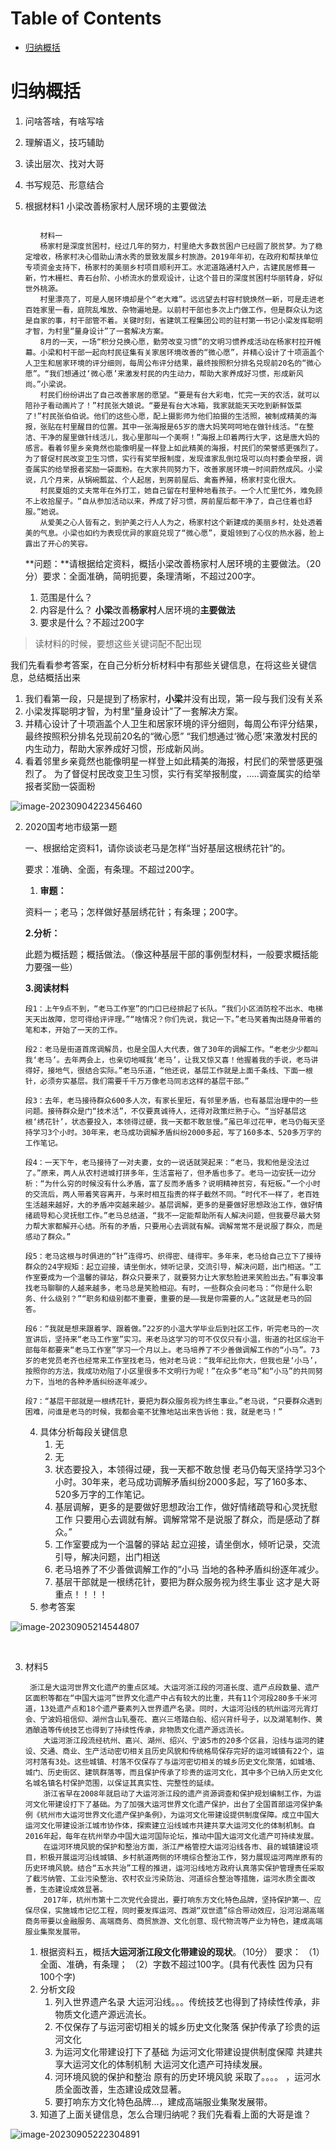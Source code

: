 # Table of Contents

* [归纳概括](#归纳概括)




# 归纳概括

1. 问啥答啥，有啥写啥
2. 理解语义，技巧辅助
3. 读出层次、找对大哥
4. 书写规范、形意结合



1. 根据材料1 小梁改善杨家村人居环境的主要做法

   ```
   
   　　材料一
   　　杨家村是深度贫困村，经过几年的努力，村里绝大多数贫困户已经圆了脱贫梦。为了稳定增收，杨家村决心借助山清水秀的景致发展乡村旅游。2019年年初，在政府和帮扶单位专项资金支持下，杨家村的美丽乡村项目顺利开工。水泥道路通村入户，古建民居修葺一新，竹木栅栏、青石台阶、小桥流水的景观设计，让这个昔日的深度贫困村华丽转身，好似世外桃源。
   　　村里漂亮了，可是人居环境却是个“老大难”。远远望去村容村貌焕然一新，可是走进老百姓家里一看，庭院乱堆放、杂物遍地是。以前村干部也多次上门做工作，但是群众认为这是自家的事，村干部管不着。关键时刻，省建筑工程集团公司的驻村第一书记小梁发挥聪明才智，为村里“量身设计”了一套解决方案。
   　　8月的一天，一场“积分兑换心愿，勤劳改变习惯”的文明习惯养成活动在杨家村拉开帷幕。小梁和村干部一起向村民征集有关家居环境改善的“微心愿”，并精心设计了十项涵盖个人卫生和居家环境的评分细则，每周公布评分结果，最终按照积分排名兑现前20名的“微心愿”。“我们想通过‘微心愿’来激发村民的内生动力，帮助大家养成好习惯，形成新风尚。”小梁说。
   　　村民们纷纷讲出了自己改善家居的愿望。“要是有台大彩电，忙完一天的农活，就可以陪孙子看动画片了！”村民张大娘说。“要是有台大冰箱，我家就能天天吃到新鲜饭菜了!”村民张伯伯说。他们的这些心愿，配上摄影师为他们拍摄的生活照，被制成精美的海报，张贴在村里醒目的位置。其中一张海报是65岁的唐大妈笑呵呵地在做针线活。“在整洁、干净的屋里做针线活儿，我心里那叫一个美啊！”海报上印着两行大字，这是唐大妈的感言。看着邻里乡亲竟然也能像明星一样登上如此精美的海报，村民们的荣誉感更强烈了。为了督促村民改变卫生习惯，实行有奖举报制度，发现谁家乱倒垃圾可以向村委会举报，调查属实的给举报者奖励一袋面粉。在大家共同努力下，改善家居环境一时间蔚然成风。小梁说，几个月来，从锅碗瓢盆、个人起居，到房前屋后、禽畜养殖，杨家村变化很大。
   　　村民夏姐的丈夫常年在外打工，她自己留在村里种地看孩子。一个人忙里忙外，难免顾不上收拾屋子。“自从参加活动以来，养成了好习惯，房前屋后都干净了，自己住着也舒服。”她说。
   　　从爱美之心人皆有之，到护美之行人人为之，杨家村这个新建成的美丽乡村，处处透着美的气息。小梁也如约为表现优异的家庭兑现了“微心愿”，夏姐领到了心仪的热水器，脸上露出了开心的笑容。
   ```

   **问题：**请根据给定资料，概括小梁改善杨家村人居环境的主要做法。（20分）要求：全面准确，简明扼要，条理清晰，不超过200字。

   1. 范围是什么？
   2. 内容是什么？ **小梁**改善**杨家村**人居环境的**主要做法**  
   3. 要求是什么？不超过200字

> 读材料的时候，要想这些关键词配不配出现



我们先看看参考答案，在自己分析分析材料中有那些关键信息，在将这些关键信息，总结概括出来

1. 我们看第一段，只是提到了杨家村，**小梁**并没有出现，第一段与我们没有关系
2. 小梁发挥聪明才智，为村里“量身设计”了一套解决方案。
3. 并精心设计了十项涵盖个人卫生和居家环境的评分细则，每周公布评分结果，最终按照积分排名兑现前20名的“微心愿”  “我们想通过‘微心愿’来激发村民的内生动力，帮助大家养成好习惯，形成新风尚。
4. 看着邻里乡亲竟然也能像明星一样登上如此精美的海报，村民们的荣誉感更强烈了。 为了督促村民改变卫生习惯，实行有奖举报制度，.....调查属实的给举报者奖励一袋面粉





![image-20230904223456460](.images/image-20230904223456460.png)



2. 2020国考地市级第一题

   一、根据给定资料1，请你谈谈老马是怎样“当好基层这根绣花针”的。

   要求：准确、全面，有条理。不超过200字。

   1. **审题：**

   资料一；老马；怎样做好基层绣花针；有条理；200字。

   **2.分析：**

   此题为概括题；概括做法。（像这种基层干部的事例型材料，一般要求概括能力要强一些）

   **3.阅读材料**

   ```
   段1：上午9点不到，“老马工作室”的门口已经排起了长队。“我们小区消防栓不出水、电梯天天出故障，您可得给评评理。”“啥情况？你们先说，我记一下。”老马笑着掏出随身带着的笔和本，开始了一天的工作。
   
   段2：老马是街道首席调解员，也是全国人大代表，做了30年的调解工作。“老老少少都叫我‘老马’。去年两会上，也亲切地喊我‘老马’，让我又惊又喜！他握着我的手说，老马讲得好，接地气，很结合实际。”老马乐道，“他还说，基层工作就是上面千条线、下面一根针，必须夯实基层。我们需要千千万万像老马同志这样的基层干部。”
   
   段3：去年，老马接待群众600多人次，有家长里短，有邻里矛盾，也有基层治理中的一些问题。接待群众是门“技术活”，不仅要真诚待人，还得对政策烂熟于心。“当好基层这根‘绣花针’，状态要投入，本领得过硬，我一天都不敢怠慢。”虽已年过花甲，老马仍每天坚持学习3个小时。30年来，老马成功调解矛盾纠纷2000多起，写了160多本、520多万字的工作笔记。
   
   段4：一天下午，老马接待了一对夫妻，女的一说话就哭起来：“老马，我和他是没法过了。”原来，两人从农村进城打拼多年，生活富裕了，但矛盾也多了。老马一边安抚一边分析：“为什么穷的时候没有什么矛盾，富了反而矛盾多？说明精神贫穷，有短板。”一个小时的交流后，两人带着笑容离开，与来时相互指责的样子截然不同。“时代不一样了，老百姓生活越来越好，大的矛盾冲突越来越少。基层调解，更多的是要做好思想政治工作，做好情绪疏导和心灵抚慰工作。”老马总结道，“我不一定能帮助所有人解决问题，但我要尽最大努力帮大家都解开心结。所有的矛盾，只要用心去调就有解。调解常常不是说服了群众，而是感动了群众。”
   
   段5：老马这根与时俱进的“针”连得巧、织得密、缝得牢。多年来，老马给自己立下了接待群众的24字规矩：起立迎接，请坐倒水，倾听记录，交流引导，解决问题，出门相送。“工作室要成为一个温馨的驿站，群众只要来了，就要努力让大家愁脸进来笑脸出去。”有事没事找老马聊聊的人越来越多，老马总是笑脸相迎。有时，一些群众会问老马：“你是什么职务、什么级别？”“职务和级别都不重要，重要的是——我是你需要的人。”这就是老马的回答。
   
   段6：“我就是想来跟着学、跟着做。”22岁的小温大学毕业后到社区工作，听完老马的一次宣讲后，坚持来“老马工作室”实习。来老马这学习的可不仅仅只有小温，街道的社区综治干部每年都要来“老马工作室”学习一个月以上。老马培养了不少善做调解工作的“小马”。73岁的老党员老齐也经常来工作室找老马，他对老马说：“我年纪比你大，但我也是‘小马’，按照你的方法，我成功劝阻了小区里很多不文明行为呢！”在众多“老马”和“小马”的共同努力下，当地的各种矛盾纠纷逐年减少。
   
   段7：“基层干部就是一根绣花针，要把为群众服务视为终生事业。”老马说，“只要群众遇到困难，问谁是老马的时候，我都会毫不犹豫地站出来告诉他：我，就是老马！”
   ```

   4. 具体分析每段关键信息
      1. 无
      2. 无
      3. 状态要投入，本领得过硬，我一天都不敢怠慢 老马仍每天坚持学习3个小时。30年来，老马成功调解矛盾纠纷2000多起，写了160多本、520多万字的工作笔记。
      4. 基层调解，更多的是要做好思想政治工作，做好情绪疏导和心灵抚慰工作 只要用心去调就有解。调解常常不是说服了群众，而是感动了群众。”
      5. 工作室要成为一个温馨的驿站  起立迎接，请坐倒水，倾听记录，交流引导，解决问题，出门相送
      6. 老马培养了不少善做调解工作的“小马  当地的各种矛盾纠纷逐年减少。
      7. 基层干部就是一根绣花针，要把为群众服务视为终生事业  这才是大哥 重点！！！！
   5. 参考答案

![image-20230905214544807](.images/image-20230905214544807.png)

​	

3. 材料5

   ```
    浙江是大运河世界文化遗产的重点区域。大运河浙江段的河道长度、遗产点段数量、遗产区面积等都在“中国大运河”世界文化遗产中占有较大的比重，共有11个河段280多千米河道，13处遗产点和18个遗产要素列入世界遗产名录。同时，大运河沿线的杭州运河元宵灯会、宁波妈祖信仰、湖州含山轧蚕花、嘉兴三塔踏白船、绍兴背纤号子，以及湖笔制作、黄酒酿造等传统技艺也得到了持续性传承，非物质文化遗产源远流长。
       大运河浙江段流经杭州、嘉兴、湖州、绍兴、宁波5市的20多个区县，沿线与运河的建设、交通、商业、生产活动密切相关且历史风貌和传统格局保存完好的运河城镇有22个，运河村落有3处。这些城镇、村落不仅保存了与运河密切相关的城乡历史文化聚落，如城墙、城门、历史街区、建筑群落等，而且保护传承了珍贵的运河文化，其中多个已纳入历史文化名城名镇名村保护范围，以保证其真实性、完整性的延续。
       浙江省早在2008年就启动了大运河浙江段的遗产资源调查和保护规划编制工作，为运河文化带建设打下了基础。为了加强大运河世界文化遗产保护，出台了全国首部运河保护条例《杭州市大运河世界文化遗产保护条例》，为运河文化带建设提供制度保障。成立中国大运河文化带建设浙江城市协作体，探索建立沿线城市共建共享大运河文化的体制机制。自2016年起，每年在杭州举办中国大运河国际论坛，推动中国大运河文化遗产可持续发展。
       在运河环境风貌的保护和整治方面，浙江严格管控大运河沿线各市、县的城镇建设项目，积极开展运河沿线城镇、乡村航道两侧的环境综合整治工作，努力展现运河两岸原有的历史环境风貌。结合“五水共治”工程的推进，运河沿线地方政府认真落实保护管理责任采取了截污纳管、工业污染整治、农村农业污染防治、河道综合整治等措施，运河水质全面改善，生态建设成效显著。
       2017年，杭州市第十二次党代会提出，要打响东方文化特色品牌，坚持保护第一、应保尽保，实施城市记忆工程，同时要发挥运河、西湖“双世遗”综合带动效应，沿河沿湖高端商务带要以金融服务、高端商务、商贸旅游、文化创意、现代物流等产业为特色，建成高端服业集聚发展带。
   ```

   

   1. 根据资料五，概括**大运河浙江段文化带建设的现状**。（10分）
          要求：
          （1）全面、准确，有条理；
          （2）字数不超过100字。(具有代表性 因为只有100个字)
   2. 分析文段
      1.    列入世界遗产名录 大运河沿线。。。传统技艺也得到了持续性传承，非物质文化遗产源远流长。
      2. 不仅保存了与运河密切相关的城乡历史文化聚落   保护传承了珍贵的运河文化
      3. 为运河文化带建设打下了基础  为运河文化带建设提供制度保障  共建共享大运河文化的体制机制 大运河文化遗产可持续发展。
      4. 河环境风貌的保护和整治   原有的历史环境风貌  采取了。。。。 ，运河水质全面改善，生态建设成效显著。
      5.  要打响东方文化特色品牌...，建成高端服业集聚发展带。
   3. 知道了上面关键信息，怎么合理归纳呢？我们先看看上面的大哥是谁？

![image-20230905222304891](.images/image-20230905222304891.png)